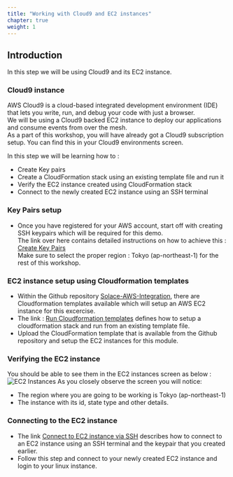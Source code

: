 ```yaml
---
title: "Working with Cloud9 and EC2 instances" 
chapter: true
weight: 1 
---
```


## Introduction
In this step we will be using Cloud9 and its EC2 instance.

### Cloud9 instance
AWS Cloud9 is a cloud-based integrated development environment (IDE) that lets you write, run, and debug your code with just a browser. \
We will be using a Cloud9 backed EC2 instance to deploy our applications and consume events from over the mesh. \
As a part of this workshop, you will have already got a Cloud9 subscription setup. You can find this in your Cloud9 environments screen. 



In this step we will be learning how to :
- Create Key pairs
- Create a CloudFormation stack using an existing template file and run it
- Verify the EC2 instance created using CloudFormation stack
- Connect to the newly created EC2 instance using an SSH terminal

### Key Pairs setup
- Once you have registered for your AWS account, start off with creating SSH keypairs which will be required for this demo. \
The link over here contains detailed instructions on how to achieve this : [Create Key Pairs](https://docs.aws.amazon.com/AWSEC2/latest/UserGuide/create-key-pairs.html) \
Make sure to select the proper region : Tokyo (ap-northeast-1) for the rest of this workshop.

### EC2 instance setup using Cloudformation templates
- Within the Github repository [Solace-AWS-Integration](https://github.com/SolaceLabs/solace-aws-integration), there are Cloudformation templates available which will setup an AWS EC2 instance for this excercise.
- The link : [Run Cloudformation templates](https://docs.aws.amazon.com/AWSCloudFormation/latest/UserGuide/resource-import-new-stack.html) defines how to setup a cloudformation stack and run from an existing template file. 
- Upload the CloudFormation template that is available from the Github repository and setup the EC2 instances for this module. 

### Verifying the EC2 instance
You should be able to see them in the EC2 instances screen as below :
![EC2 Instances](/images/moduleTwo/ec2_instances_list.png)
As you closely observe the screen you will notice: 
- The region where you are going to be working is Tokyo (ap-northeast-1)
- The instance with its id, state type and other details. 

### Connecting to the EC2 instance
- The link [Connect to EC2 instance via SSH](https://docs.aws.amazon.com/AWSEC2/latest/UserGuide/AccessingInstancesLinux.html#AccessingInstancesLinuxSSHClient) describes 
    how to connect to an EC2 instance using an SSH terminal and the keypair that you created earlier.
- Follow this step and connect to your newly created EC2 instance and login to your linux instance.
